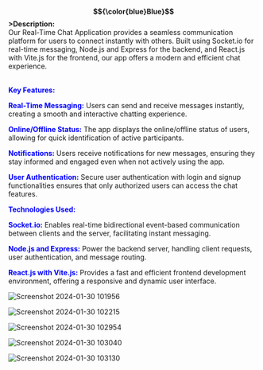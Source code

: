 **$${\color{blue}Blue}$$>Description:** </br>
Our Real-Time Chat Application provides a seamless communication platform for users to connect instantly with others. Built using Socket.io for real-time messaging, Node.js and Express for the backend, and React.js with Vite.js for the frontend, our app offers a modern and efficient chat experience.

<br>**<span style="color: blue;">Key Features:</span>**</br>

**<span style="color: blue;">Real-Time Messaging:</span>** Users can send and receive messages instantly, creating a smooth and interactive chatting experience.

**<span style="color: blue;">Online/Offline Status:</span>** The app displays the online/offline status of users, allowing for quick identification of active participants.

**<span style="color: blue;">Notifications:</span>** Users receive notifications for new messages, ensuring they stay informed and engaged even when not actively using the app.

**<span style="color: blue;">User Authentication:</span>** Secure user authentication with login and signup functionalities ensures that only authorized users can access the chat features.

**<span style="color: blue;">Technologies Used:</span>**

**<span style="color: blue;">Socket.io:</span>** Enables real-time bidirectional event-based communication between clients and the server, facilitating instant messaging.

**<span style="color: blue;">Node.js and Express:</span>** Power the backend server, handling client requests, user authentication, and message routing.

**<span style="color: blue;">React.js with Vite.js:</span>** Provides a fast and efficient frontend development environment, offering a responsive and dynamic user interface.


![Screenshot 2024-01-30 101956](https://github.com/Omar7-leb/ChatApp/assets/125736709/0997d04c-8889-4807-bcf0-caf76b873ab0)

![Screenshot 2024-01-30 102215](https://github.com/Omar7-leb/ChatApp/assets/125736709/04728ab3-665b-4dea-9a54-b3cd2475b4e4)

![Screenshot 2024-01-30 102954](https://github.com/Omar7-leb/ChatApp/assets/125736709/f770da65-b07c-42a8-a08c-592b3ddb9ebb)

![Screenshot 2024-01-30 103040](https://github.com/Omar7-leb/ChatApp/assets/125736709/23ebfb16-8b85-4a0a-9b47-7babce8f8c96)

![Screenshot 2024-01-30 103130](https://github.com/Omar7-leb/ChatApp/assets/125736709/e0aaaf9e-8019-4101-9986-ee6ba0f5dae3)
